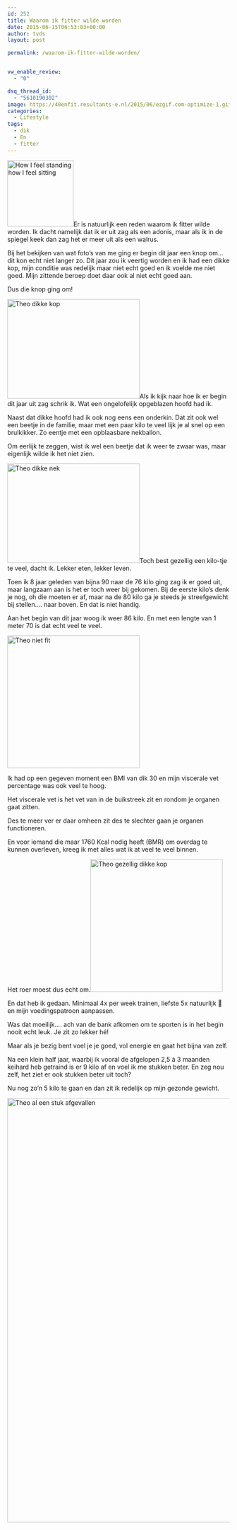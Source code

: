 ```yaml
---
id: 252
title: Waarom ik fitter wilde worden
date: 2015-06-15T06:53:03+00:00
author: tvds
layout: post

permalink: /waarom-ik-fitter-wilde-worden/


vw_enable_review:
  - "0"

dsq_thread_id:
  - "5610190302"
image: https://40enfit.resultants-e.nl/2015/06/ezgif.com-optimize-1.gif
categories:
  - Lifestyle
tags:
  - dik
  - En
  - fitter
---
```

[<img class="alignleft size-thumbnail wp-image-254" src="https://40enfit.resultants-e.nl/2015/06/standing_sitting-150x150.jpg" alt="How I feel standing how I feel sitting" width="150" height="150" srcset="https://40enfit.resultants-e.nl/2015/06/standing_sitting-150x150.jpg 150w, https://40enfit.resultants-e.nl/2015/06/standing_sitting-300x298.jpg 300w, https://40enfit.resultants-e.nl/2015/06/standing_sitting-80x80.jpg 80w, https://40enfit.resultants-e.nl/2015/06/standing_sitting-360x360.jpg 360w, https://40enfit.resultants-e.nl/2015/06/standing_sitting.jpg 720w" sizes="(max-width: 150px) 100vw, 150px" />](https://40enfit.resultants-e.nl/2015/06/standing_sitting.jpg)Er is natuurlijk een reden waarom ik fitter wilde worden. Ik dacht namelijk dat ik er uit zag als een adonis, maar als ik in de spiegel keek dan zag het er meer uit als een walrus.

Bij het bekijken van wat foto&#8217;s van me ging er begin dit jaar een knop om&#8230; dit kon echt niet langer zo. Dit jaar zou ik veertig worden en ik had een dikke kop, mijn conditie was redelijk maar niet echt goed en ik voelde me niet goed. Mijn zittende beroep doet daar ook al niet echt goed aan.

Dus die knop ging om!<!--more-->

[<img class="alignleft wp-image-258 size-medium" src="https://40enfit.resultants-e.nl/2015/06/theo_more_fat-300x225.jpg" alt="Theo dikke kop" width="300" height="225" srcset="https://40enfit.resultants-e.nl/2015/06/theo_more_fat-300x225.jpg 300w, https://40enfit.resultants-e.nl/2015/06/theo_more_fat-1024x768.jpg 1024w, https://40enfit.resultants-e.nl/2015/06/theo_more_fat.jpg 1280w" sizes="(max-width: 300px) 100vw, 300px" />](https://40enfit.resultants-e.nl/2015/06/theo_more_fat.jpg)Als ik kijk naar hoe ik er begin dit jaar uit zag schrik ik. Wat een ongelofelijk opgeblazen hoofd had ik.

Naast dat dikke hoofd had ik ook nog eens een onderkin. Dat zit ook wel een beetje in de familie, maar met een paar kilo te veel lijk je al snel op een brulkikker. Zo eentje met een opblaasbare nekballon.

Om eerlijk te zeggen, wist ik wel een beetje dat ik weer te zwaar was, maar eigenlijk wilde ik het niet zien.

[<img class=" wp-image-255 size-medium alignright" src="https://40enfit.resultants-e.nl/2015/06/theo_fat_neck-300x225.jpg" alt="Theo dikke nek" width="300" height="225" srcset="https://40enfit.resultants-e.nl/2015/06/theo_fat_neck-300x225.jpg 300w, https://40enfit.resultants-e.nl/2015/06/theo_fat_neck-1024x768.jpg 1024w, https://40enfit.resultants-e.nl/2015/06/theo_fat_neck.jpg 1280w" sizes="(max-width: 300px) 100vw, 300px" />](https://40enfit.resultants-e.nl/2015/06/theo_fat_neck.jpg)Toch best gezellig een kilo-tje te veel, dacht ik. Lekker eten, lekker leven.

Toen ik 8 jaar geleden van bijna 90 naar de 76 kilo ging zag ik er goed uit, maar langzaam aan is het er toch weer bij gekomen. Bij de eerste kilo&#8217;s denk je nog, oh die moeten er af, maar na de 80 kilo ga je steeds je streefgewicht bij stellen&#8230;. naar boven. En dat is niet handig.

Aan het begin van dit jaar woog ik weer 86 kilo. En met een lengte van 1 meter 70 is dat echt veel te veel.

[<img class="alignleft wp-image-259 size-medium" src="https://40enfit.resultants-e.nl/2015/06/theo_niet_fit-300x300.jpg" alt="Theo niet fit" width="300" height="300" srcset="https://40enfit.resultants-e.nl/2015/06/theo_niet_fit-300x300.jpg 300w, https://40enfit.resultants-e.nl/2015/06/theo_niet_fit-150x150.jpg 150w, https://40enfit.resultants-e.nl/2015/06/theo_niet_fit-80x80.jpg 80w, https://40enfit.resultants-e.nl/2015/06/theo_niet_fit-360x360.jpg 360w, https://40enfit.resultants-e.nl/2015/06/theo_niet_fit.jpg 640w" sizes="(max-width: 300px) 100vw, 300px" />](https://40enfit.resultants-e.nl/2015/06/theo_niet_fit.jpg)

Ik had op een gegeven moment een BMI van dik 30 en mijn viscerale vet percentage was ook veel te hoog.

Het viscerale vet is het vet van in de buikstreek zit en rondom je organen gaat zitten.

Des te meer ver er daar omheen zit des te slechter gaan je organen functioneren.

En voor iemand die maar 1760 Kcal nodig heeft (BMR) om overdag te kunnen overleven, kreeg ik met alles wat ik at veel te veel binnen.

Het roer moest dus echt om.<img class="alignright wp-image-257 size-medium" src="https://40enfit.resultants-e.nl/2015/06/theo_lekker_dik-300x300.jpg" alt="Theo gezellig dikke kop" width="300" height="300" srcset="https://40enfit.resultants-e.nl/2015/06/theo_lekker_dik-300x300.jpg 300w, https://40enfit.resultants-e.nl/2015/06/theo_lekker_dik-150x150.jpg 150w, https://40enfit.resultants-e.nl/2015/06/theo_lekker_dik-80x80.jpg 80w, https://40enfit.resultants-e.nl/2015/06/theo_lekker_dik-360x360.jpg 360w, https://40enfit.resultants-e.nl/2015/06/theo_lekker_dik.jpg 640w" sizes="(max-width: 300px) 100vw, 300px" />

En dat heb ik gedaan. Minimaal 4x per week trainen, liefste 5x natuurlijk 🙂 en mijn voedingspatroon aanpassen.

Was dat moeilijk&#8230;. ach van de bank afkomen om te sporten is in het begin nooit echt leuk. Je zit zo lekker hé!

Maar als je bezig bent voel je je goed, vol energie en gaat het bijna van zelf.

Na een klein half jaar, waarbij ik vooral de afgelopen 2,5 á 3 maanden keihard heb getraind is er 9 kilo af en voel ik me stukken beter. En zeg nou zelf, het ziet er ook stukken beter uit toch?

Nu nog zo&#8217;n 5 kilo te gaan en dan zit ik redelijk op mijn gezonde gewicht.

[<img class="aligncenter wp-image-253 size-full" src="https://40enfit.resultants-e.nl/2015/06/IMG_5654.jpg" alt="Theo al een stuk afgevallen" width="960" height="960" srcset="https://40enfit.resultants-e.nl/2015/06/IMG_5654.jpg 960w, https://40enfit.resultants-e.nl/2015/06/IMG_5654-150x150.jpg 150w, https://40enfit.resultants-e.nl/2015/06/IMG_5654-300x300.jpg 300w, https://40enfit.resultants-e.nl/2015/06/IMG_5654-80x80.jpg 80w, https://40enfit.resultants-e.nl/2015/06/IMG_5654-360x360.jpg 360w, https://40enfit.resultants-e.nl/2015/06/IMG_5654-750x750.jpg 750w" sizes="(max-width: 960px) 100vw, 960px" />](https://40enfit.resultants-e.nl/2015/06/IMG_5654.jpg)